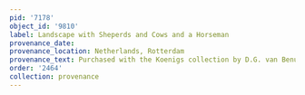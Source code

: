 ```yaml
---
pid: '7178'
object_id: '9810'
label: Landscape with Sheperds and Cows and a Horseman
provenance_date:
provenance_location: Netherlands, Rotterdam
provenance_text: Purchased with the Koenigs collection by D.G. van Benuningen
order: '2464'
collection: provenance
---
```

